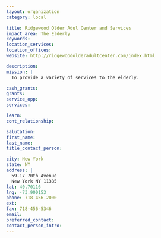 ```yaml
---
layout: organization
category: local

title: Ridgewood Older Adul Center and Services
impact_area: The Elderly
keywords: 
location_services: 
location_offices: 
website: http://ridgewoodolderadultcenter.com/index.html

description: 
mission: |
  To provide a variety of services to the elderly.

cash_grants: 
grants: 
service_opp: 
services: 

learn: 
cont_relationship: 

salutation: 
first_name: 
last_name: 
title_contact_person: 

city: New York
state: NY
address: |
  59-17 70th Avenue  
  New York NY 11385
lat: 40.70116
lng: -73.900153
phone: 718-456-2000
ext: 
fax: 718-456-5346
email: 
preferred_contact: 
contact_person_intro: 
---
```


